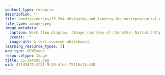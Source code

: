 ```yaml
---
content_type: resource
description: ''
file: /media/courses/15-394-designing-and-leading-the-entrepreneurial-organization-spring-2003/43fd18793f319c39dfde72210c11ed40_15-394s03.jpg
file_type: image/jpeg
image_metadata:
  caption: Work flow diagram. (Image courtesy of [Jonathan Natiuk](http://www.freeimages.com/photo/workflow-1457844).)
  credit: ''
  image-alt: A text-covered whiteboard.
learning_resource_types: []
ocw_type: OCWImage
resourcetype: Image
title: 15-394s03.jpg
uid: 43fd1879-3f31-9c39-dfde-72210c11ed40
---
```

